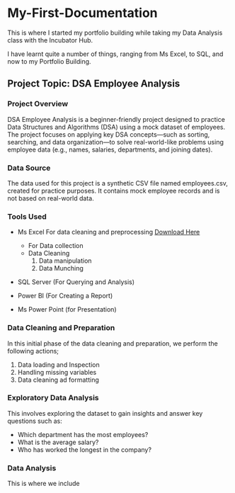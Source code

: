 # My-First-Documentation

This is where I started my portfolio building while taking my Data Analysis class with the Incubator Hub.

I have learnt quite a number of things, ranging from Ms Excel, to SQL, and now to my Portfolio Building.

## Project Topic: DSA Employee Analysis

### Project Overview
DSA Employee Analysis is a beginner-friendly project designed to practice Data Structures and Algorithms (DSA) using a mock dataset of employees. The project focuses on applying key DSA concepts—such as sorting, searching, and data organization—to solve real-world-like problems using employee data (e.g., names, salaries, departments, and joining dates).

### Data Source
The data used for this project is a synthetic CSV file named employees.csv, created for practice purposes. It contains mock employee records and is not based on real-world data.

### Tools Used
- Ms Excel For data cleaning and preprocessing [Download Here](https;//www.microsoft.com)
    - For Data collection
    - Data Cleaning
      1. Data manipulation
      2. Data Munching
         
- SQL Server (For Querying and Analysis)
- Power BI (For Creating a Report)
- Ms Power Point (for Presentation)

### Data Cleaning and Preparation

In this initial phase of the data cleaning and preparation, we perform the following actions;
1. Data loading and Inspection
2. Handling missing variables
3. Data cleaning ad formatting

### Exploratory Data Analysis
This involves exploring the dataset to gain insights and answer key questions such as:

  - Which department has the most employees?
  - What is the average salary?
  - Who has worked the longest in the company?

### Data Analysis
This is where we include 
